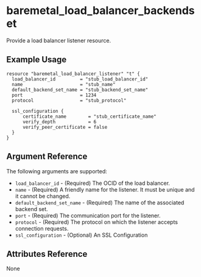 # baremetal\_load\_balancer\_backendset

Provide a load balancer listener resource.

## Example Usage

```
resource "baremetal_load_balancer_listener" "t" {
  load_balancer_id         = "stub_load_balancer_id"
  name                     = "stub_name"
  default_backend_set_name = "stub_backend_set_name"
  port                     = 1234
  protocol                 = "stub_protocol"

  ssl_configuration {
      certificate_name        = "stub_certificate_name"
      verify_depth            = 6
      verify_peer_certificate = false
  }
}
```

## Argument Reference

The following arguments are supported:

* `load_balancer_id` - (Required) The OCID of the load balancer.
* `name` - (Required) A friendly name for the listener. It must be unique and it cannot be changed.
* `default_backend_set_name` - (Required) The name of the associated backend set.
* `port` - (Required) The communication port for the listener.
* `protocol` - (Required) The protocol on which the listener accepts connection requests. 
* `ssl_configuration` - (Optional) An SSL Configuration


## Attributes Reference
None